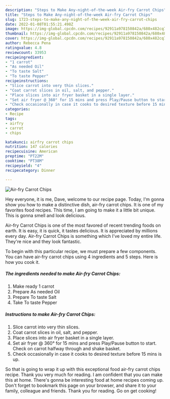 ```yaml
---
description: "Steps to Make Any-night-of-the-week Air-fry Carrot Chips"
title: "Steps to Make Any-night-of-the-week Air-fry Carrot Chips"
slug: 1723-steps-to-make-any-night-of-the-week-air-fry-carrot-chips
date: 2022-01-08T01:55:21.498Z
image: https://img-global.cpcdn.com/recipes/92911a978150842a/680x482cq70/air-fry-carrot-chips-recipe-main-photo.jpg
thumbnail: https://img-global.cpcdn.com/recipes/92911a978150842a/680x482cq70/air-fry-carrot-chips-recipe-main-photo.jpg
cover: https://img-global.cpcdn.com/recipes/92911a978150842a/680x482cq70/air-fry-carrot-chips-recipe-main-photo.jpg
author: Rebecca Pena
ratingvalue: 4.8
reviewcount: 33953
recipeingredient:
- "1 carrot"
- "As needed Oil"
- "To taste Salt"
- "To taste Pepper"
recipeinstructions:
- "Slice carrot into very thin slices."
- "Coat carrot slices in oil, salt, and pepper."
- "Place slices into air fryer basket in a single layer."
- "Set air fryer @ 360° for 15 mins and press Play/Pause button to start. Check on carrot halfway through and shake basket."
- "Check occasionally in case it cooks to desired texture before 15 mins is up."
categories:
- Recipe
tags:
- airfry
- carrot
- chips

katakunci: airfry carrot chips 
nutrition: 147 calories
recipecuisine: American
preptime: "PT22M"
cooktime: "PT38M"
recipeyield: "4"
recipecategory: Dinner

---
```



![Air-fry Carrot Chips](https://img-global.cpcdn.com/recipes/92911a978150842a/680x482cq70/air-fry-carrot-chips-recipe-main-photo.jpg)

Hey everyone, it is me, Dave, welcome to our recipe page. Today, I'm gonna show you how to make a distinctive dish, air-fry carrot chips. It is one of my favorites food recipes. This time, I am going to make it a little bit unique. This is gonna smell and look delicious.



Air-fry Carrot Chips is one of the most favored of recent trending foods on earth. It is easy, it is quick, it tastes delicious. It is appreciated by millions every day. Air-fry Carrot Chips is something which I've loved my entire life. They're nice and they look fantastic.


To begin with this particular recipe, we must prepare a few components. You can have air-fry carrot chips using 4 ingredients and 5 steps. Here is how you cook it.

<!--inarticleads1-->

##### The ingredients needed to make Air-fry Carrot Chips:

1. Make ready 1 carrot
1. Prepare As needed Oil
1. Prepare To taste Salt
1. Take To taste Pepper




<!--inarticleads2-->

##### Instructions to make Air-fry Carrot Chips:

1. Slice carrot into very thin slices.
1. Coat carrot slices in oil, salt, and pepper.
1. Place slices into air fryer basket in a single layer.
1. Set air fryer @ 360° for 15 mins and press Play/Pause button to start. Check on carrot halfway through and shake basket.
1. Check occasionally in case it cooks to desired texture before 15 mins is up.




So that is going to wrap it up with this exceptional food air-fry carrot chips recipe. Thank you very much for reading. I am confident that you can make this at home. There's gonna be interesting food at home recipes coming up. Don't forget to bookmark this page on your browser, and share it to your family, colleague and friends. Thank you for reading. Go on get cooking!
